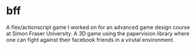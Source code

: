 bff
===

A flex/actionscript game I worked on for an advanced game design course at Simon Fraser University. A 3D game using the papervision library where one can fight against their facebook friends in a virutal environment.
